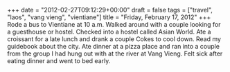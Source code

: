 +++
date = "2012-02-27T09:12:29+00:00"
draft = false
tags = ["travel", "laos", "vang vieng", "vientiane"]
title = "Friday, February 17, 2012"
+++
Rode a bus to Vientiane at 10 a.m. Walked around with a couple looking for a guesthouse or hostel. Checked into a hostel called Asian World. Ate a croissant for a late lunch and drank a couple Cokes to cool down. Read my guidebook about the city. Ate dinner at a pizza place and ran into a couple from the group I had hung out with at the river at Vang Vieng. Felt sick after eating dinner and went to bed early.
